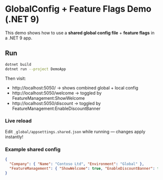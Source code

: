 # GlobalConfig + Feature Flags Demo (.NET 9)

This demo shows how to use a **shared global config file** + **feature flags** in a .NET 9 app.

## Run

```bash
dotnet build
dotnet run --project DemoApp
```

Then visit:
- http://localhost:5050/ → shows combined global + local config
- http://localhost:5050/welcome → toggled by FeatureManagement:ShowWelcome
- http://localhost:5050/discount → toggled by FeatureManagement:EnableDiscountBanner

### Live reload
Edit `_global/appsettings.shared.json` while running — changes apply instantly!

### Example shared config

```json
{
  "Company": { "Name": "Contoso Ltd", "Environment": "Global" },
  "FeatureManagement": { "ShowWelcome": true, "EnableDiscountBanner": false }
}
```
